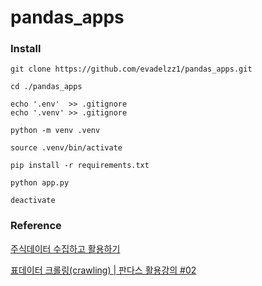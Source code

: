 # pandas_apps

### Install

    git clone https://github.com/evadelzz1/pandas_apps.git

    cd ./pandas_apps

    echo '.env'  >> .gitignore
    echo '.venv' >> .gitignore

    python -m venv .venv

    source .venv/bin/activate

    pip install -r requirements.txt

    python app.py

    deactivate

### Reference

[주식데이터 수집하고 활용하기](https://kimpanda.tistory.com/60)

[표데이터 크롤링(crawling) | 판다스 활용강의 #02](https://www.youtube.com/watch?v=Jam7XYXF8QI)